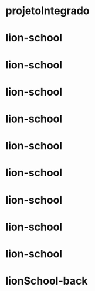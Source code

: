 # projetoIntegrado
# lion-school
# lion-school
# lion-school
# lion-school
# lion-school
# lion-school
# lion-school
# lion-school
# lion-school
# lionSchool-back
